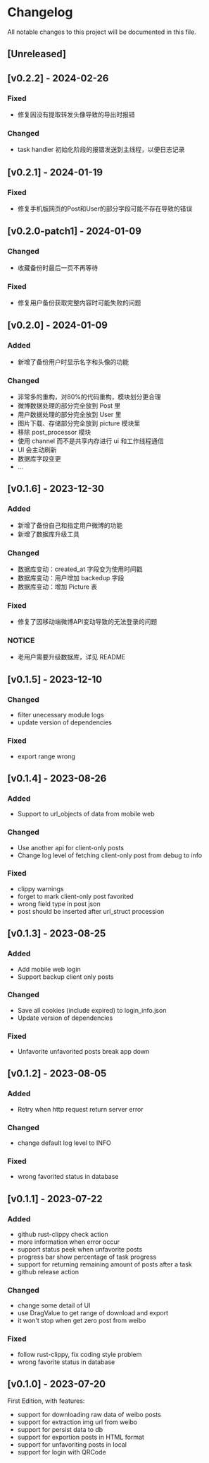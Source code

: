 # Changelog

All notable changes to this project will be documented in this file.

## [Unreleased]

## [v0.2.2] - 2024-02-26

### Fixed

- 修复因没有提取转发头像导致的导出时报错

### Changed

- task handler 初始化阶段的报错发送到主线程，以便日志记录

## [v0.2.1] - 2024-01-19

### Fixed

- 修复手机版网页的Post和User的部分字段可能不存在导致的错误

## [v0.2.0-patch1] - 2024-01-09

### Changed

- 收藏备份时最后一页不再等待

### Fixed

- 修复用户备份获取完整内容时可能失败的问题

## [v0.2.0] - 2024-01-09

### Added

- 新增了备份用户时显示名字和头像的功能

### Changed

- 非常多的重构，对80%的代码重构，模块划分更合理
- 微博数据处理的部分完全放到 Post 里
- 用户数据处理的部分完全放到 User 里
- 图片下载、存储部分完全放到 picture 模块里
- 移除 post_processor 模块
- 使用 channel 而不是共享内存进行 ui 和工作线程通信
- UI 会主动刷新
- 数据库字段变更
- ...

## [v0.1.6] - 2023-12-30

### Added

- 新增了备份自己和指定用户微博的功能
- 新增了数据库升级工具

### Changed

- 数据库变动：created_at 字段变为使用时间戳
- 数据库变动：用户增加 backedup 字段
- 数据库变动：增加 Picture 表

### Fixed

- 修复了因移动端微博API变动导致的无法登录的问题

### NOTICE

- 老用户需要升级数据库，详见 README

## [v0.1.5] - 2023-12-10

### Changed

- filter unecessary module logs
- update version of dependencies

### Fixed

- export range wrong

## [v0.1.4] - 2023-08-26

### Added

- Support to url_objects of data from mobile web

### Changed

- Use another api for client-only posts
- Change log level of fetching client-only post from debug to info

### Fixed

- clippy warnings
- forget to mark client-only post favorited
- wrong field type in post json
- post should be inserted after url_struct procession

## [v0.1.3] - 2023-08-25

### Added

- Add mobile web login
- Support backup client only posts

### Changed

- Save all cookies (include expired) to login_info.json
- Update version of dependencies

### Fixed

- Unfavorite unfavorited posts break app down

## [v0.1.2] - 2023-08-05

### Added

- Retry when http request return server error

### Changed

- change default log level to INFO

### Fixed

- wrong favorited status in database

## [v0.1.1] - 2023-07-22

### Added

- github rust-clippy check action
- more information when error occur
- support status peek when unfavorite posts
- progress bar show percentage of task progress
- support for returning remaining amount of posts after a task
- github release action

### Changed

- change some detail of UI
- use DragValue to get range of download and export
- it won't stop when get zero post from weibo

### Fixed

- follow rust-clippy, fix coding style problem
- wrong favorite status in database

## [v0.1.0] - 2023-07-20

First Edition, with features:

- support for downloading raw data of weibo posts
- support for extraction img url from weibo
- support for persist data to db
- support for exportion posts in HTML format
- support for unfavoriting posts in local
- support for login with QRCode
